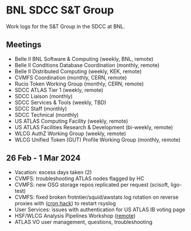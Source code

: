# BNL SDCC S&T Group
Work logs for the S&amp;T Group in the SDCC at BNL.

## Meetings
- Belle II BNL Software & Computing (weekly, BNL, remote)
- Belle II Conditions Database Coordination (monthly, remote)
- Belle II Distributed Computing (weekly, KEK, remote)
- CVMFS Coordination (monthly, CERN, remote)
- Rucio Token Working Group (monthly, CERN, remote)
- SDCC ATLAS Tier 1 (weekly, remote)
- SDCC Liaison (monthly)
- SDCC Services & Tools (weekly, TBD)
- SDCC Staff (monthly)
- SDCC Technical (monthly)
- US ATLAS Computing Facility (weekly, remote)
- US ATLAS Facilities Research & Development (bi-weekly, remote)
- WLCG AuthZ Working Group (weekly, remote)
- WLCG Unified Token (GUT) Profile Working Group (monthly, remote)

## 26 Feb - 1 Mar 2024
- Vacation: excess days taken (2)
- CVMFS: troubleshooting ATLAS nodes flagged by HC
- CVMFS: new OSG storage repos replicated per request (scisoft, ligo-test)
- CVMFS: fixed broken frotntier/squid/awstats log rotation on reverse proxies with ([cron hack](https://webdocs.sdcc.bnl.gov/cgit/puppet/catalog/commit/grid/cvmfs/files/frontier-rsyslog-fix.cron?id=8c3a8bf8a20f27d6d5e5dbd634ecf42699484080)) to restart rsyslog
- User Services: issues with authentication for US ATLAS IB voting page
- HSF/WLCG Analysis Pipelines Workshop ([remote](https://indico.cern.ch/event/1375507/registrations/103067/))
- ATLAS VO user management, questions, troubleshooting
  
